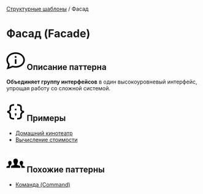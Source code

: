[Структурные шаблоны](../#readme) / Фасад

# Фасад (Facade)

## ![](../../ui/info.svg) Описание паттерна

**Объединяет группу интерфейсов** в один высокоуровневый интерфейс, упрощая работу со сложной системой.

## ![](../../ui/code.svg) Примеры

* [Домашний кинотеатр](./cinema#readme)
* [Вычисление стоимости](./price#readme)

## ![](../../ui/twins.svg) Похожие паттерны

* [Команда (Command)](../../behavioral/command#readme)
